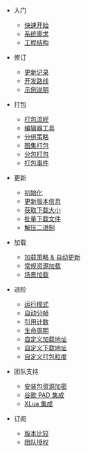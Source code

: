 <!-- docs/_sidebar.md -->
* 入门
  * [快速开始](/getstarted "快速开始")
  * [系统需求](/requires "系统需求")
  * [工程结构](/structure "工程结构")

* 修订
  * [更新记录](/changes "更新记录")
  * [开发路线](/roadmap "开发路线")
  * [示例说明](/example "示例说明")

* 打包
  * [打包流程](/build "打包流程")
  * [编辑器工具](/memuitems "编辑器工具")
  * [分组策略](/groups "分组策略")
  * [图集打包](/atlaspack "图集打包")
  * [分包打包](/splitbuild "分包打包")
  * [打包事件](/buildevent "打包事件")

* 更新
  * [初始化](/initialize "初始化")
  * [更新版本信息](/update-versions "更新版本信息")
  * [获取下载大小](/get-download-size "获取更新大小")
  * [批量下载文件](/download-versions "下载更新内容")
  * [解压二进制](/unpack-binary "解压二进制")

* 加载
  * [加载策略 & 自动更新](/loading-and-updating "加载策略 & 自动更新")
  * [常规资源加载](/load-asset "常规资源加载")
  * [场景加载](/load-scene "场景加载")

* 进阶
  * [运行模式](/playmode "运行模式")
  * [自动分帧](/auto-slicing "自动分帧")
  * [引用计数](/mrc "引用计数")
  * [生命周期](/lifecycle "生命周期") 
  * [自定义加载地址](/custom-loadpath "自定义加载地址")
  * [自定义下载地址](/custom-downloadurl "自定义下载地址")
  * [自定义打包粒度](/custom-packmode "自定义打包粒度")

* 团队支持
  * [安装包资源加密](/binarymode "安装包资源加密")
  * [谷歌 PAD 集成](/playassetdelivery "谷歌 PAD 集成")
  * [XLua 集成](/xlua "XLua 集成")

* 订阅
  * [版本比较](/compares "版本比较")
  * [团队授权](/team-plan "团队授权")